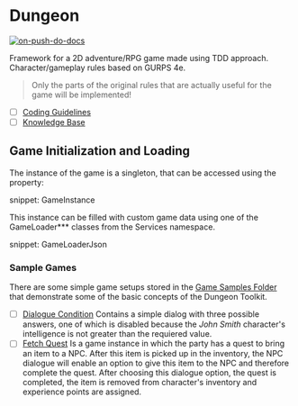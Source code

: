 # Dungeon

[![on-push-do-docs](https://github.com/tvomacka/Dungeon/actions/workflows/on-push-do-docs.yml/badge.svg)](https://github.com/tvomacka/Dungeon/actions/workflows/on-push-do-docs.yml)

Framework for a 2D adventure/RPG game made using TDD approach.
Character/gameplay rules based on GURPS 4e.

> Only the parts of the original rules that are actually useful for the game will be implemented!

- [ ] [Coding Guidelines](Docs/codingGuidelines.md)
- [ ] [Knowledge Base](Docs/knowledgeBase.md)

## Game Initialization and Loading

The instance of the game is a singleton, that can be accessed using the property:

snippet: GameInstance

This instance can be filled with custom game data using one of the GameLoader*** classes from the Services namespace.

snippet: GameLoaderJson

### Sample Games

There are some simple game setups stored in the [Game Samples Folder](DungeonTests/TestResources/Games) that demonstrate some of the basic concepts of the Dungeon Toolkit.

- [ ] [Dialogue Condition](DungeonTests/TestResources/Games/dialogueCondition.json) Contains a simple dialog with three possible answers, one of which is disabled because the *John Smith* character's intelligence is not greater than the requiered value.
- [ ] [Fetch Quest](DungeonTests/TestResources/Games/fetchQuest.json) Is a game instance in which the party has a quest to bring an item to a NPC. After this item is picked up in the inventory, the NPC dialogue will enable an option to give this item to the NPC and therefore complete the quest. After choosing this dialogue option, the quest is completed, the item is removed from character's inventory and experience points are assigned.
